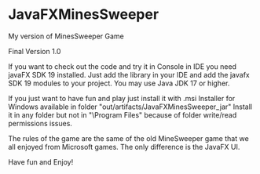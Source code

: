 # JavaFXMinesSweeper
My version of MinesSweeper Game

Final Version 1.0

If you want to check out the code and try it in Console in IDE you need javaFX SDK 19 installed. Just add the library in your IDE and add the javafx SDK 19 modules to your project. You may use Java JDK 17 or higher.

If you just want to have fun and play just install it with .msi Installer for Windows available in folder  "out/artifacts/JavaFXMinesSweeper_jar"
Install it in any folder but not in "\Program Files" because of folder write/read permissions issues.

The rules of the game are the same of the old MineSweeper game that we all enjoyed from Microsoft games. The only difference is the JavaFX UI.

Have fun and Enjoy!
